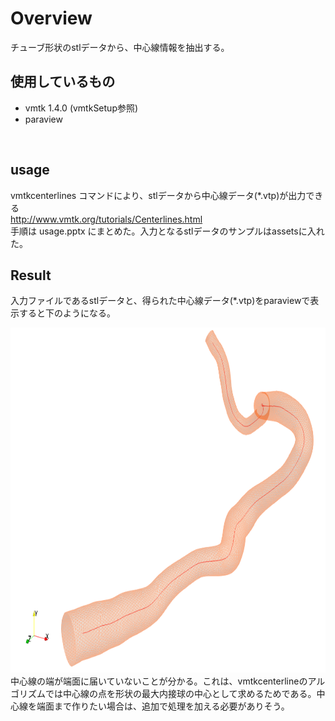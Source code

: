 # Overview
チューブ形状のstlデータから、中心線情報を抽出する。

## 使用しているもの
* vmtk 1.4.0 (vmtkSetup参照)
* paraview
<br>

## usage
vmtkcenterlines コマンドにより、stlデータから中心線データ(*.vtp)が出力できる<br>
http://www.vmtk.org/tutorials/Centerlines.html
<br>
手順は usage.pptx にまとめた。入力となるstlデータのサンプルはassetsに入れた。

## Result 
入力ファイルであるstlデータと、得られた中心線データ(*.vtp)をparaviewで表示すると下のようになる。<br>

<img src="../assets/surface_and_centerline.png" width="836" height="552" />
中心線の端が端面に届いていないことが分かる。これは、vmtkcenterlineのアルゴリズムでは中心線の点を形状の最大内接球の中心として求めるためである。中心線を端面まで作りたい場合は、追加で処理を加える必要がありそう。
